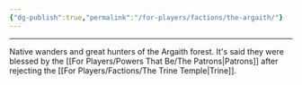 ```yaml
---
{"dg-publish":true,"permalink":"/for-players/factions/the-argaith/"}
---
```


***
Native wanders and great hunters of the Argaith forest. It's said they were blessed by the [[For Players/Powers That Be/The Patrons\|Patrons]] after rejecting the [[For Players/Factions/The Trine Temple\|Trine]].